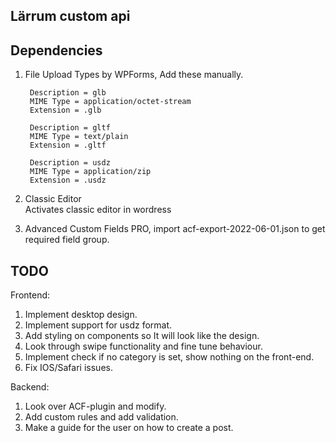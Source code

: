 ## Lärrum custom api

## Dependencies
1. File Upload Types by WPForms, Add these manually.
   
        Description = glb
        MIME Type = application/octet-stream
        Extension = .glb

        Description = gltf
        MIME Type = text/plain
        Extension = .gltf

        Description = usdz
        MIME Type = application/zip
        Extension = .usdz

2. Classic Editor  
        Activates classic editor in wordress

3. Advanced Custom Fields PRO, import acf-export-2022-06-01.json to get required field group.

## TODO
Frontend:
1. Implement desktop design.
2. Implement support for usdz format.
3. Add styling on components so It will look like the design.
4. Look through swipe functionality and fine tune behaviour.
5. Implement check if no category is set, show nothing on the front-end.
6. Fix IOS/Safari issues.

Backend:
1. Look over ACF-plugin and modify.
2. Add custom rules and add validation.
3. Make a guide for the user on how to create a post.